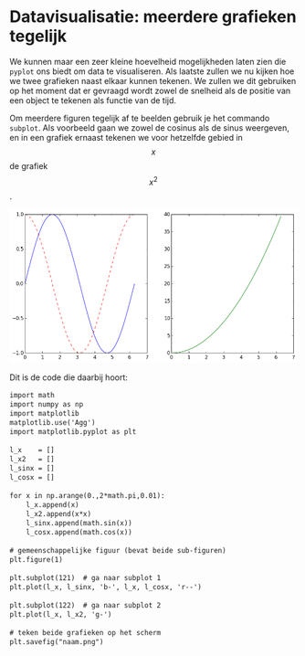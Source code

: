 # Datavisualisatie: meerdere grafieken tegelijk

We kunnen maar een zeer kleine hoevelheid mogelijkheden laten zien die `pyplot` ons biedt om data te visualiseren. Als laatste zullen we nu kijken hoe we twee grafieken naast elkaar kunnen tekenen. We zullen we dit gebruiken op het moment dat er gevraagd wordt zowel de snelheid als de positie van een object te tekenen als functie van de tijd.

Om meerdere figuren tegelijk af te beelden gebruik je het commando `subplot`. Als voorbeeld gaan we zowel de cosinus als de sinus weergeven, en in een grafiek ernaast tekenen we voor hetzelfde gebied in $$x$$ de grafiek $$x^2$$.

![](DubbelGrafiekExample.png)

Dit is de code die daarbij hoort:

    import math
    import numpy as np
    import matplotlib
    matplotlib.use('Agg')
    import matplotlib.pyplot as plt

    l_x    = []
    l_x2   = []
    l_sinx = []
    l_cosx = []

    for x in np.arange(0.,2*math.pi,0.01):
        l_x.append(x)
        l_x2.append(x*x)
        l_sinx.append(math.sin(x))
        l_cosx.append(math.cos(x))

    # gemeenschappelijke figuur (bevat beide sub-figuren)
    plt.figure(1)

    plt.subplot(121)  # ga naar subplot 1
    plt.plot(l_x, l_sinx, 'b-', l_x, l_cosx, 'r--')

    plt.subplot(122)  # ga naar subplot 2
    plt.plot(l_x, l_x2, 'g-')

    # teken beide grafieken op het scherm
    plt.savefig("naam.png")

